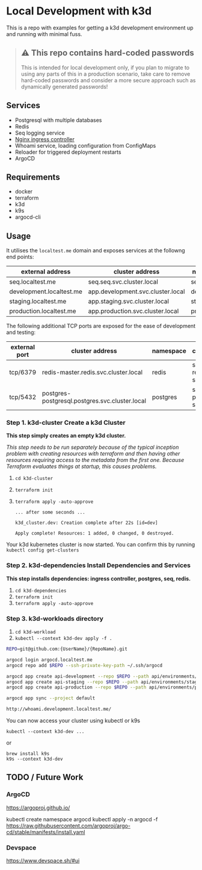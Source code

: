 # Local Development with k3d

This is a repo with examples for getting a k3d development environment up and running with minimal fuss.


>## :warning: **This repo contains hard-coded passwords**
> 
> This is intended for local development only, if you plan to migrate to using any parts of this in a production scenario, take care to remove hard-coded passwords and consider a more secure approach such as dynamically generated passwords!

## Services

* Postgresql with multiple databases
* Redis
* Seq logging service
* [Nginx ingress controller](https://kubernetes.github.io/ingress-nginx)
* Whoami service, loading configuration from ConfigMaps
* Reloader for triggered deployment restarts
* ArgoCD

## Requirements

* docker
* terraform
* k3d
* k9s
* argocd-cli

## Usage

It utilises the `localtest.me` domain and exposes services at the followng end points:

| external address | cluster address | namespace | credentials |
| -- | -- | -- | -- |
| seq.localtest.me | seq.seq.svc.cluster.local | seq | admin/seq4all |
| development.localtest.me | app.development.svc.cluster.local | development | n/a |
| staging.localtest.me | app.staging.svc.cluster.local | staging | n/a |
| production.localtest.me | app.production.svc.cluster.local | production | n/a |

The following additional TCP ports are exposed for the ease of development and testing:

| external port | cluster address | namespace | credentials |
| -- | -- | -- | -- |
| tcp/6379 | redis-master.redis.svc.cluster.local | redis | secrets: redis-secrets | 
| tcp/5432 | postgres-postgresql.postgres.svc.cluster.local | postgres | secrets: postgres-secrets |

### Step 1. **k3d-cluster** Create a k3d Cluster

**This step simply creates an empty k3d cluster.**

*This step needs to be run separately because of the typical inception problem with creating resources with terraform and then having other resources requiring access to the metadata from the first one.  Because Terraform evaluates things at startup, this causes problems.*

1. `cd k3d-cluster`
2. `terraform init`
3. `terraform apply -auto-approve`

    
    ```
    ... after some seconds ...

    k3d_cluster.dev: Creation complete after 22s [id=dev]

    Apply complete! Resources: 1 added, 0 changed, 0 destroyed.
    ```

Your k3d kubernetes cluster is now started.  You can confirm this by running `kubectl config get-clusters`


### Step 2. **k3d-dependencies** Install Dependencies and Services

**This step installs dependencies: ingress controller, postgres, seq, redis.**

1. `cd k3d-dependencies`
2. `terraform init`
3. `terraform apply -auto-approve`


### Step 3. **k3d-workloads** directory

1. `cd k3d-workload`
2. `kubectl --context k3d-dev apply -f .`

``` bash
REPO=git@github.com:{UserName}/{RepoName}.git

argocd login argocd.localtest.me
argocd repo add $REPO --ssh-private-key-path ~/.ssh/argocd

argocd app create api-development --repo $REPO --path api/environments/development --dest-server https://kubernetes.default.svc --dest-namespace development
argocd app create api-staging --repo $REPO --path api/environments/staging --dest-server https://kubernetes.default.svc --dest-namespace staging
argocd app create api-production --repo $REPO --path api/environments/production --dest-server https://kubernetes.default.svc --dest-namespace production

argocd app sync --project default

http://whoami.development.localtest.me/
```

You can now access your cluster using kubectl or k9s

```
kubectl --context k3d-dev ...
```

or

```
brew install k9s
k9s --context k3d-dev
```

## TODO / Future Work


###  ArgoCD
https://argoproj.github.io/

kubectl create namespace argocd
kubectl apply -n argocd -f https://raw.githubusercontent.com/argoproj/argo-cd/stable/manifests/install.yaml

### Devspace

https://www.devspace.sh/#ui
